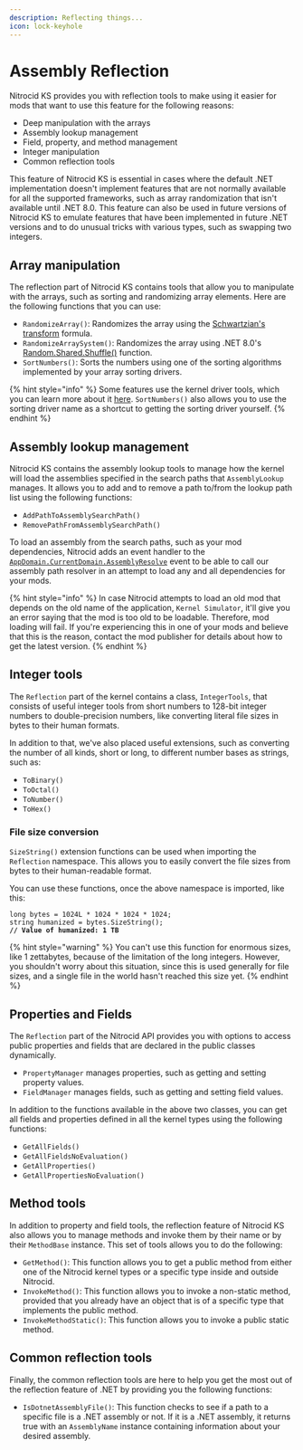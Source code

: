 ```yaml
---
description: Reflecting things...
icon: lock-keyhole
---
```


# Assembly Reflection

Nitrocid KS provides you with reflection tools to make using it easier for mods that want to use this feature for the following reasons:

* Deep manipulation with the arrays
* Assembly lookup management
* Field, property, and method management
* Integer manipulation
* Common reflection tools

This feature of Nitrocid KS is essential in cases where the default .NET implementation doesn't implement features that are not normally available for all the supported frameworks, such as array randomization that isn't available until .NET 8.0. This feature can also be used in future versions of Nitrocid KS to emulate features that have been implemented in future .NET versions and to do unusual tricks with various types, such as swapping two integers.

## Array manipulation

The reflection part of Nitrocid KS contains tools that allow you to manipulate with the arrays, such as sorting and randomizing array elements. Here are the following functions that you can use:

* `RandomizeArray()`: Randomizes the array using the [Schwartzian's transform](http://en.wikipedia.org/wiki/Schwartzian_transform) formula.
* `RandomizeArraySystem()`: Randomizes the array using .NET 8.0's [Random.Shared.Shuffle()](https://learn.microsoft.com/en-us/dotnet/api/system.random.shuffle) function.
* `SortNumbers()`: Sorts the numbers using one of the sorting algorithms implemented by your array sorting drivers.

{% hint style="info" %}
Some features use the kernel driver tools, which you can learn more about it [here](kernel-drivers/sorting-drivers.md). `SortNumbers()` also allows you to use the sorting driver name as a shortcut to getting the sorting driver yourself.
{% endhint %}

## Assembly lookup management

Nitrocid KS contains the assembly lookup tools to manage how the kernel will load the assemblies specified in the search paths that `AssemblyLookup` manages. It allows you to add and to remove a path to/from the lookup path list using the following functions:

* `AddPathToAssemblySearchPath()`
* `RemovePathFromAssemblySearchPath()`

To load an assembly from the search paths, such as your mod dependencies, Nitrocid adds an event handler to the [`AppDomain.CurrentDomain.AssemblyResolve`](https://learn.microsoft.com/en-us/dotnet/api/system.appdomain.assemblyresolve) event to be able to call our assembly path resolver in an attempt to load any and all dependencies for your mods.

{% hint style="info" %}
In case Nitrocid attempts to load an old mod that depends on the old name of the application, `Kernel Simulator`, it'll give you an error saying that the mod is too old to be loadable. Therefore, mod loading will fail. If you're experiencing this in one of your mods and believe that this is the reason, contact the mod publisher for details about how to get the latest version.
{% endhint %}

## Integer tools

The `Reflection` part of the kernel contains a class, `IntegerTools`, that consists of useful integer tools from short numbers to 128-bit integer numbers to double-precision numbers, like converting literal file sizes in bytes to their human formats.

In addition to that, we've also placed useful extensions, such as converting the number of all kinds, short or long, to different number bases as strings, such as:

* `ToBinary()`
* `ToOctal()`
* `ToNumber()`
* `ToHex()`

### File size conversion

`SizeString()` extension functions can be used when importing the `Reflection` namespace. This allows you to easily convert the file sizes from bytes to their human-readable format.

You can use these functions, once the above namespace is imported, like this:

<pre class="language-csharp" data-title="MyModFuncs.cs" data-line-numbers><code class="lang-csharp">long bytes = 1024L * 1024 * 1024 * 1024;
string humanized = bytes.SizeString();
<strong>// Value of humanized: 1 TB
</strong></code></pre>

{% hint style="warning" %}
You can't use this function for enormous sizes, like 1 zettabytes, because of the limitation of the long integers. However, you shouldn't worry about this situation, since this is used generally for file sizes, and a single file in the world hasn't reached this size yet.
{% endhint %}

## Properties and Fields

The `Reflection` part of the Nitrocid API provides you with options to access public properties and fields that are declared in the public classes dynamically.

* `PropertyManager` manages properties, such as getting and setting property values.
* `FieldManager` manages fields, such as getting and setting field values.

In addition to the functions available in the above two classes, you can get all fields and properties defined in all the kernel types using the following functions:

* `GetAllFields()`
* `GetAllFieldsNoEvaluation()`
* `GetAllProperties()`
* `GetAllPropertiesNoEvaluation()`

## Method tools

In addition to property and field tools, the reflection feature of Nitrocid KS also allows you to manage methods and invoke them by their name or by their `MethodBase` instance. This set of tools allows you to do the following:

* `GetMethod()`: This function allows you to get a public method from either one of the Nitrocid kernel types or a specific type inside and outside Nitrocid.
* `InvokeMethod()`: This function allows you to invoke a non-static method, provided that you already have an object that is of a specific type that implements the public method.
* `InvokeMethodStatic()`: This function allows you to invoke a public static method.

## Common reflection tools

Finally, the common reflection tools are here to help you get the most out of the reflection feature of .NET by providing you the following functions:

* `IsDotnetAssemblyFile()`: This function checks to see if a path to a specific file is a .NET assembly or not. If it is a .NET assembly, it returns true with an `AssemblyName` instance containing information about your desired assembly.
